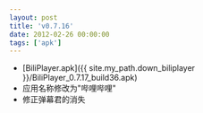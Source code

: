 ```yaml
---
layout: post
title: 'v0.7.16'
date: 2012-02-26 00:00:00
tags: ['apk']
---
```

- [BiliPlayer.apk]({{ site.my_path.down_biliplayer }}/BiliPlayer_0.7.17_build36.apk) <br />
- 应用名称修改为"哔哩哔哩" <br />
- 修正弹幕君的消失 <br />
